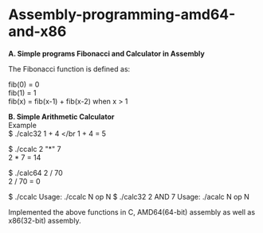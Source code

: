 # Assembly-programming-amd64-and-x86
<b> A. Simple programs Fibonacci and Calculator in Assembly </b> <br>

The Fibonacci function is defined as: </br>

fib(0) = 0 </br>
fib(1) = 1 </br>
fib(x) = fib(x-1) + fib(x-2) when x > 1 </br>

<b> B. Simple Arithmetic Calculator</b> </br>
Example </br>
$ ./calc32 1 + 4 </br
1 + 4 = 5 </br>

$ ./ccalc 2 "*" 7 </br>
2 * 7 = 14 </br>

$ ./calc64 2 / 70 </br>
2 / 70 = 0 </br>

$ ./ccalc
Usage:
  ./ccalc N op N
$ ./calc32 2 AND 7
Usage:
  ./acalc N op N
  
Implemented the above functions in C, AMD64(64-bit) assembly as well as x86(32-bit) assembly.
